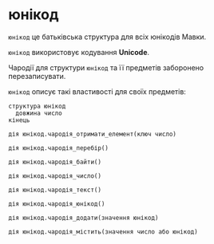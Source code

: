 # юнікод

`юнікод` <keyword>це</keyword> батьківська структура для всіх юнікодів <subject>Мавки</subject>.

`юнікод` використовує кодування **Unicode**.

Чародії для структури `юнікод` та її предметів заборонено перезаписувати.

`юнікод` описує такі властивості для своїх предметів:

```мавка
структура юнікод
  довжина число
кінець
```

```мавка
дія юнікод.чародія_отримати_елемент(ключ число)
```

```мавка
дія юнікод.чародія_перебір()
```

```мавка
дія юнікод.чародія_байти()
```

```мавка
дія юнікод.чародія_число()
```

```мавка
дія юнікод.чародія_текст()
```

```мавка
дія юнікод.чародія_юнікод()
```

```мавка
дія юнікод.чародія_додати(значення юнікод)
```

```мавка
дія юнікод.чародія_містить(значення число або юнікод)
```